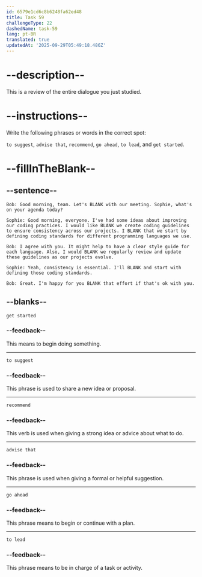 ```yaml
---
id: 6579e1cd6c8b6248fa62ed48
title: Task 59
challengeType: 22
dashedName: task-59
lang: pt-BR
translated: true
updatedAt: '2025-09-29T05:49:18.486Z'
---
```


<!-- REVIEW -->

# --description--

This is a review of the entire dialogue you just studied.

# --instructions--

Write the following phrases or words in the correct spot:

`to suggest`, `advise that`, `recommend`, `go ahead`, `to lead`, and `get started`.

# --fillInTheBlank--

## --sentence--

`Bob: Good morning, team. Let's BLANK with our meeting. Sophie, what's on your agenda today?` 

`Sophie: Good morning, everyone. I've had some ideas about improving our coding practices. I would like BLANK we create coding guidelines to ensure consistency across our projects. I BLANK that we start by defining coding standards for different programming languages we use.` 

`Bob: I agree with you. It might help to have a clear style guide for each language. Also, I would BLANK we regularly review and update these guidelines as our projects evolve.`  

`Sophie: Yeah, consistency is essential. I'll BLANK and start with defining those coding standards.`
  
`Bob: Great. I'm happy for you BLANK that effort if that's ok with you.`

## --blanks--

`get started`

### --feedback--

This means to begin doing something.

---

`to suggest`

### --feedback--

This phrase is used to share a new idea or proposal.

---

`recommend`

### --feedback--

This verb is used when giving a strong idea or advice about what to do.

---

`advise that`

### --feedback--

This phrase is used when giving a formal or helpful suggestion.

---

`go ahead`

### --feedback--

This phrase means to begin or continue with a plan.

---

`to lead`

### --feedback--

This phrase means to be in charge of a task or activity.
